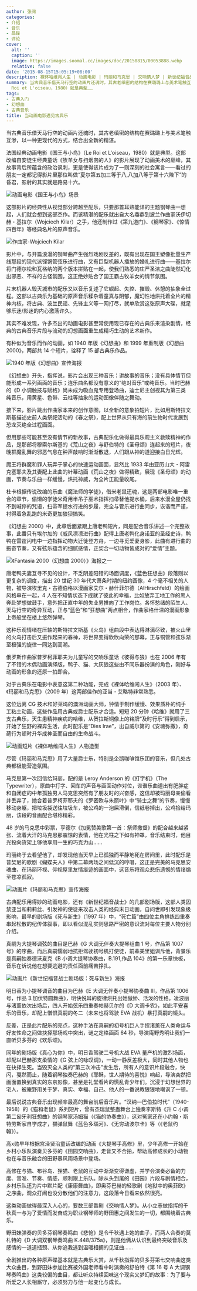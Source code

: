 ```yaml
---
author: 张阅
categories:
- 介绍
- 音乐
- 品碟
- 评论
cover:
  alt: ''
  caption: ''
  image: https://images.soomal.cc/images/doc/20150815/00053888.webp
  relative: false
date: '2015-08-15T15:05:19+08:00'
description: 裸体哈维闯人生 | 动画电影 | 玛丽和马克思 | 交响情人梦 | 新世纪福音战士 | 国王与小鸟 | 源自：靠谱 | 版权：转载 |  平均/总评分：10.00/180
summary: 当古典音乐借天马行空的动画片还魂时，其古老缜密的结构在赛璐璐上与美术笔触互渗，以一种更现代的方式，结合出全新的精湛。法国经典动画电影《国王与小鸟》（Le
  Roi et L'oiseau，1980）就是典型……
tags:
- 古典入门
- 幻想曲
- 古典音乐
title: 当动画电影遇见古典乐
---
```


当古典音乐借天马行空的动画片还魂时，其古老缜密的结构在赛璐璐上与美术笔触互渗，以一种更现代的方式，结合出全新的精湛。

法国经典动画电影《国王与小鸟》（Le Roi et L'oiseau，1980）就是典型。这部改编自安徒生经典童话《牧羊女与扫烟囱的人》的影片展现了动画美术的巅峰，其故事背后所蕴含的政治讽刺，更是使得该片成为了一则深刻的社会寓言――看过的朋友一定都记得影片里那位叫做“夏尔第五加三等于八,八加八等于第十六陛下”的昏君，影射的其实就是路易十六。

![动画电影《国王与小鸟》场景](https://images.soomal.cc/images/doc/20150815/00053882.webp)





这部影片的经典性从视觉部分跨越至配乐，只要那首耳熟能详的主题钢琴曲一想起，人们就会想到这部杰作。而该精湛的配乐就出自大名鼎鼎到波兰作曲家沃伊切赫・基拉尔（Wojciech Kilar）之手，他还制作过《第九道门》、《钢琴家》、《惊情四百年》等经典名片的原声音乐。

![作曲家-Wojciech Kilar](https://images.soomal.cc/images/doc/20150815/00053883_01.webp)





影片中，与开篇浪漫的钢琴曲产生强烈戏剧反差的，既有出现在国王塑像批量生产线那段的现代派铿锵管弦乐进行曲，又有巨型机器人播放的婚礼进行曲――基拉尔将门德尔松和瓦格纳的两个版本拼贴在一起，使我们熟悉的庄严圣洁之曲陡然幻化出邪恶、不祥的古怪氛围，这正绝妙贴合了国王霸占牧羊女的情节氛围。

片末机器人毁灭城市的配乐又以音乐复述了它崛起、失控、摧毁、休憩的抽象全过程。这部以古典乐为基础的原声音乐糅杂着童真与阴郁，魔幻性地烘托着全片的精神内核，将古典、波兰民谣、先锋主义等一网打尽，就单欣赏这张原声大碟，就足够乐迷/影迷的内心激荡许久。

其实不难发现，许多杰出的动画电影甚至常使用现已存在的古典乐来渲染剧情，经典的古典音乐片段与流动的幻想画面重生成精巧生动的艺术新作。

有种似为音乐而作的动画，如 1940 年版《幻想曲》和 1999 年重制版《幻想曲2000》，两部共 14 个短片，诠释了 15 部古典乐作品。

![1940 年版《幻想曲》宣传海报](https://images.soomal.cc/images/doc/20150815/00053884.webp)





《幻想曲》开头，指挥说，影片会出现三种音乐：讲故事的音乐；没有具体情节但能形成一系列画面的音乐；连乐曲名都没有意义的“绝对音乐”或纯音乐。当时巴赫的《D 小调触技与赋格》尚未成为吸血鬼专用登场曲，迪士尼主创视其为第三类纯音乐，用黄星、色带、云柱等抽象的运动图像伴随之舞动。

接下来，影片跳出作曲家本来的创作意图，以全新的意象拍短片，比如用斯特拉文斯基描述史前人类祭祀活动的《春之祭》，配上世界从只有海的前生物时代发展到恐龙灭绝全过程画面。

但用那些可能甚至没有情节的新故事，古典配乐化做得最具乐观主义救赎精神的作品，是那部将穆索尔斯基的《荒山之夜》与舒伯特的《圣母颂》连起来的短片，夜晚群魔乱舞的邪恶气息在钟声敲响时渐渐散退，人们跟从神的道迎接白日光辉。

魔王将群魔和罪人玩弄于掌心的快速运动画面，显然比 1933 年由亚历山大・阿雷克塞耶夫及其妻配上此曲的针幕动画《荒山之夜》做得精致，展现《圣母颂》的动画，节奏与乐曲一样缓慢，烘托神威，为全片正能量收尾。

杜卡根据传说改编的乐曲《魔法师的学徒》，借米老鼠还魂，这是两部电影唯一重合的章节，偷懒的学徒米奇用半吊子巫术指挥扫帚替他提水桶，后来水漫全屋仍找不到喊停的咒语，扫帚军提水行进的步履，完全与管乐进行曲同步，诙谐而严谨，衬得着急乱跑的米奇更加狼狈搞笑。

《幻想曲 2000》中，此章后面紧跟上唐老鸭短片，同是配合音乐讲述一个完整故事，此番只有埃尔加的《威风凛凛进行曲》配得上唐老鸭化身诺亚的圣经史诗，鸭鸭在雷霆闪电中一边指挥动物大迁徙登方舟，一边寻觅爱妻身影，此曲有进行曲的振奋节奏，又有弦乐蕴含的细腻感情，正契合一切动物皆成对的“爱情”主题。

![《Fantasia 2000（幻想曲 2000）》海报之一](https://images.soomal.cc/images/doc/20120111/00016102.webp)





唐老鸭夫妻互寻不见的设计，不乏阴差阳错的场面调度，《蓝色狂想曲》段落则以更复杂的调度，描出 20 世纪 30 年代大萧条时期的纽约画像，4 个毫不相关的人物，被导演埃里克・古德伯格以漫画家艾尔・赫什菲尔德（AlHirschfeld）的绘画风格串在一起，4 人在不知情状态下成就了彼此的幸福，比如放弃工地工作的黑人奔赴梦想做鼓手，意外把正直中年的失业男推向了工作岗位。各怀愁绪的陌生人、天马行空的奇异互动，正与“蓝色”和“狂想曲”两点相合，作曲家格什温的漫画形象上帝般坐在楼上悠然弹琴。

这种乐观情绪在压轴的斯特拉文斯基《火鸟》组曲段中表达得淋漓尽致，被火山里的火鸟打击后又振作起来的春神，将世界变得欣欣向荣的那幕，正与铜管和弦乐渐至极强的旋律一同达到高潮。

俄罗斯作曲家普罗柯菲耶夫为儿童写的交响乐童话《彼得与狼》也在 2006 年有了不错的木偶动画演绎版，鸭子、猫、大灰狼这些由不同乐器扮演的角色，刚好与动画的形象的还原一拍即合。

对于古典乐在电影中表意这第二种功能，完成《裸体哈维闯人生》（2003 年）、《玛丽和马克思》（2009 年）这两部佳作的亚当・艾略特非常熟悉。

这位远离 CG 技术和好莱坞的澳洲动画大师，钟情于制作缓慢、效果质朴的纯手工粘土动画，这些作品用古典或爵士配乐才合适。短短 20 分钟《哈维》就用了三支古典乐，天生患精神疾病的哈维，从贺拉斯铜像上的铭牌“及时行乐”得到启示，开始了狂野的裸奔生活，此时配乐是“Dies Irae”，出自威尔第的《安魂弥撒》，奇葩行为顿时升华成神圣而自由的生命战斗。

![动画短片《裸体哈维闯人生》人物造型](https://images.soomal.cc/images/doc/20150815/00053885.webp)





尽管《玛丽和马克思》用了大量爵士乐，特别是企鹅咖啡馆乐团的音乐，但几处古典都极能营造氛围。

马克思第一次回信给玛丽，配的是 Leroy Anderson 的《打字机》（The Typewriter），原曲中打字、回车的声音与画面动作对位，诙谐乐曲道出有肥胖症和自闭症的中年孤独男人马克思突然有了朋友时的兴奋感，这信却被玛丽母亲偷看并丢弃了，她合着普罗柯菲耶夫的《罗密欧与朱丽叶》中“骑士之舞”的节奏，慢慢移动身躯，把垃圾袋送往垃圾车，被公鸡的一泡屎滑倒，信纸卷掉出，公鸡捡给玛丽，该段的音画配合堪称精彩。

48 岁的马克思中彩票，亨德尔《加冕赞美歌第一首：祭师撒督》的配合越来越紧张、流着大汗的马克思那震惊的表情，他在光柱之下如有神罩，音乐结束时，他目光投向货架上够他享用一生的巧克力山……

玛丽终于去看望他了，却发现他当天早上已孤独而平静地死在房间里，此时配乐是普契尼的歌剧《蝴蝶夫人》中第二幕两场之间低沉的哼唱，这正是完美的马克思安魂曲，在玛丽环视、仰视屋里友情痕迹的画面中，这音乐将观众悲伤遗憾的情绪煽至苍凉孤寂。

![动画片《玛丽和马克思》宣传海报](https://images.soomal.cc/images/doc/20150815/00053886.webp)





古典配乐用得妙的动画电影，还有《新世纪福音战士》的几部剧场版，这部人类囚禁亚当和莉莉丝、引发神的使徒来攻击人类的经典末日动画，自问世即引发现象级影响，最早的剧场版《死与新生》（1997 年）中，“死亡篇”由四位主角排练四重奏串起松散的纪传体叙事，即以看似混乱实则思路严密的意识流对每位主要人物分别介绍。

真嗣为大提琴调弦的曲目是巴赫《G 大调无伴奏大提琴组曲 1 号，作品第 1007 号》的序曲，而后真嗣懦弱地抗拒驾驶初号机打使徒，前辈美里姐训斥他，背景乐是真嗣独奏德沃夏克《B 小调大提琴协奏曲，B.191,作品 104》的第一乐章快板，音乐在诉说他在想要逃避的责任面前痛苦挣扎。

![动画片《新世纪福音战士剧场版：死与新生》海报](https://images.soomal.cc/images/doc/20150815/00053887_01.webp)





明日香为小提琴调音的曲目为巴赫《E 大调无伴奏小提琴协奏曲 III，作品第 1006 号，作品 3.加伏特圆舞曲》，明快悦耳的旋律烘托出她傲娇、活泼的性格。凌波丽与渚薰依次出场后，四人开始弦乐四重奏帕赫贝尔的《D 大调卡农》，如此平安喜乐的音乐，却配上憎恨真嗣的冬二（未来也将驾驶 EVA 战机）暴打真嗣的镜头。

反差，正是此片配乐的亮点，这种手法在真嗣的初号机巨人手捏渚薰在人类命运与好友性命之间做抉择那场戏中突出，谜之定格画面 64 秒，导演庵野秀明让我们一直听贝多芬的《欢乐颂》。

同年的剧场版《真心为你》中，明日香驾驶二号机大战 EVA 量产机的激烈场面，却配以巴赫那支柔情的《G 弦上的咏叹调》，一动一静反差极大，同时其他人物也在抉择生死。当毁灭全人类的“第三次冲击”发生后，所有人的意识片段融合，快闪，戛然而止，随着钢琴独奏巴赫的《耶稣，世人期待的喜悦》响起，导演突然把画面置换到真实的东京影像，甚至是礼堂看片的慌乱青少年们。沉浸于幻想世界的宅人，被庵野用关于梦、真实、幸福、自己、他人的一番说教狠狠地嘲讽了一顿。

最后说说古典音乐出现频率最高的舞台前后音乐片。“汉纳―巴伯拉时代”（1940-1958）的《猫和老鼠》系列短片，曾有杰瑞鼠整蛊舞台上独奏李斯特《升 C 小调第二匈牙利狂想曲》的钢琴家汤姆猫（《猫的协奏曲》），这对冤家还在小约翰・斯特劳斯家自学成才，猫弹鼠舞《蓝色多瑙河》、《无穷动波尔卡》等（《老鼠约翰》）。

高x勋早年根据宫泽贤治童话改编的动画《大提琴手高修》里，少年高修一开始在乡村小乐队演奏贝多芬的《田园交响曲》，走音又不合拍，帮助高修成长的小动物也在与音乐融合的田野暴风雨场景中登场。

高修在与猫、布谷鸟、狸猫、老鼠的互动中渐渐变得谦虚，并学会演奏必备的力度、音准、节奏、情感，顺利跟上乐队。除从头到尾的《田园》片段与剧情相合，乡村乐队还为片中默片配《康康舞曲》，即奥芬巴赫的轻歌剧《地狱中的奥菲欧》之序曲，观众打闹也没分散他们的注意力，这段落今日看来依然很亮。

这类动画做得最深入人心的，要数三部番剧《交响情人梦》。从小立志做指挥的千秋真一与为了爱情而发奋成为职业钢琴师的野田惠之间发生的一切，都围绕着古典乐。

野田妹弹奏的贝多芬钢琴奏鸣曲《悲怆》是令千秋遇上她的曲子，而两人合奏的莫札特的《D 大调双钢琴奏鸣曲 K.448/375a》，则是他俩从认识到最终突破音乐及感情的一道道瓶颈、从你追我逃到温暖相拥的见证曲……

全剧推出的各种原声碟基本就是古典乐大赏，从千秋指挥的贝多芬第七交响曲这类大众曲目，到野田妹参加比赛被外国老师看中时演奏的舒伯特《第 16 号 A 大调钢琴奏鸣曲》这类较偏的曲目，都让听众持续回味这个现实又梦幻的故事：为了要与所爱之人长相厮守，必须努力与他一起变化与成长。